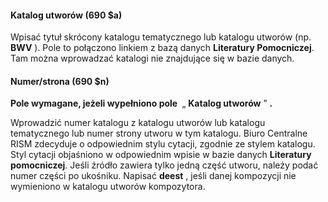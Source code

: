 #### Katalog utworów (690 $a) 

Wpisać tytuł skrócony katalogu tematycznego lub katalogu utworów (np. **BWV** ). Pole to połączono linkiem z bazą danych **Literatury Pomocniczej**. Tam można wprowadzać katalogi nie znajdujące się w bazie danych.

#### Numer/strona (690 $n) 

**Pole wymagane, jeżeli wypełniono pole&nbsp;** „ **Katalog utworów** ” **.**

Wprowadzić numer katalogu z katalogu utworów lub katalogu tematycznego lub numer strony utworu w tym katalogu. Biuro Centralne RISM zdecyduje o odpowiednim stylu cytacji, zgodnie ze stylem katalogu. Styl cytacji objaśniono w odpowiednim wpisie w bazie danych **Literatury pomocniczej**. Jeśli źródło zawiera tylko jedną część utworu, należy podać numer części po ukośniku. Napisać **deest** , jeśli danej kompozycji nie wymieniono w katalogu utworów kompozytora.
